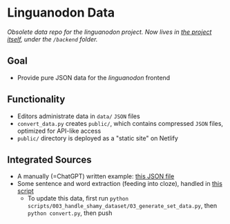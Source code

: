 # Linguanodon Data

*Obsolete data repo for the linguanodon project. Now lives in [the project itself](https://github.com/koljapluemer/linguanodon), under the `/backend` folder.*

## Goal

- Provide pure JSON data for the *linguanodon* frontend

## Functionality

- Editors administrate data in `data/` `JSON` files
- `convert_data.py` creates `public/`, which contains compressed `JSON` files, optimized for API-like access
- `public/` directory is deployed as a "static site" on Netlify

## Integrated Sources

- A manually (=ChatGPT) written example: [this JSON file](data/italian_expressions.json)
- Some sentence and word extraction (feeding into cloze), handled in [this script](scripts/003_handle_shamy_dataset/03_generate_set_data.py)
    - To update this data, first run `python scripts/003_handle_shamy_dataset/03_generate_set_data.py`, then `python convert.py`, then push
